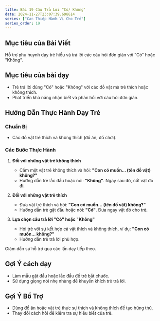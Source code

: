 ```yaml
---
title: Bài 19 Câu Trả Lời "Có/ Không"  
date: 2024-11-27T23:07:39.698614
series: ["Can Thiệp Hành Vi Cho Trẻ"] 
series_order: 19
---
```


## Mục tiêu của Bài Viết  
Hỗ trợ phụ huynh dạy trẻ hiểu và trả lời các câu hỏi đơn giản với "Có" hoặc "Không".  

## Mục tiêu của bài dạy  
- Trẻ trả lời đúng "Có" hoặc "Không" với các đồ vật mà trẻ thích hoặc không thích.  
- Phát triển khả năng nhận biết và phản hồi với câu hỏi đơn giản.  

## Hướng Dẫn Thực Hành Dạy Trẻ  

### Chuẩn Bị  
- Các đồ vật trẻ thích và không thích (đồ ăn, đồ chơi).  

### Các Bước Thực Hành  
1. **Đối với những vật trẻ không thích**  
   - Cầm một vật trẻ không thích và hỏi: **"Con có muốn... (tên đồ vật) không?"**  
   - Hướng dẫn trẻ lắc đầu hoặc nói: **"Không"**. Ngay sau đó, cất vật đó đi.  

2. **Đối với những vật trẻ thích**  
   - Đưa vật trẻ thích và hỏi: **"Con có muốn... (tên đồ vật) không?"**  
   - Hướng dẫn trẻ gật đầu hoặc nói: **"Có"**. Đưa ngay vật đó cho trẻ.  

3. **Lựa chọn câu trả lời "Có" hoặc "Không"**  
   - Hỏi trẻ với sự kết hợp cả vật thích và không thích, ví dụ: **"Con có muốn... không?"**  
   - Hướng dẫn trẻ trả lời phù hợp.  

Giảm dần sự hỗ trợ qua các lần dạy tiếp theo.  

## Gợi Ý cách dạy  
- Làm mẫu gật đầu hoặc lắc đầu để trẻ bắt chước.  
- Sử dụng giọng nói nhẹ nhàng để khuyến khích trẻ trả lời.  

## Gợi Ý Bổ Trợ  
- Dùng đồ ăn hoặc vật trẻ thực sự thích và không thích để tạo hứng thú.  
- Thay đổi cách hỏi để kiểm tra sự hiểu biết của trẻ.  

